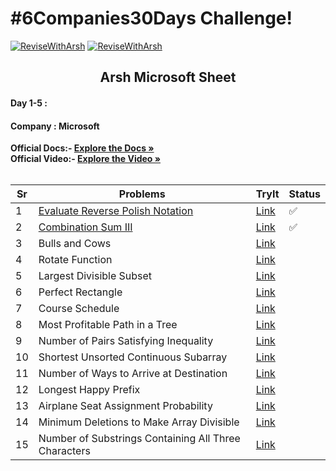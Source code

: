 # #6Companies30Days Challenge!

[![ReviseWithArsh](https://img.shields.io/badge/ReviseWithArsh-6Companies30Days-blue?style=for-the-badge&logo=github)](https://github.com/Vedang12d/6Companies30Days)
[![ReviseWithArsh](https://img.shields.io/badge/Language-C++-purple?style=for-the-badge&logo=C%2B%2B)](https://github.com/Vedang12d/6Companies30Days)

<b><h2 align="center">Arsh Microsoft Sheet</h2></b>

#### Day 1-5 :
#### Company : Microsoft

<b>Official Docs:- </b> <a href="https://docs.google.com/document/d/1jkVKWPcOAE2Xjt7GFLV-M8N50HygZpWcO26REFa7dZM/edit?usp=sharing"><strong>Explore the Docs »</strong></a><br/>
<b>Official Video:- </b> <a href="https://linktw.in/tYRJcv"><strong>Explore the Video »</strong></a><br/>
<br/>

Sr | Problems | TryIt | Status
----|---------------------------------------------------------------------------------------------------------------------------|-------------------------------------------------------------------------------------------------------------------------------------------|---------
1   | [Evaluate Reverse Polish Notation](./Microsoft/evaluate-reverse-polish-notation.md)                                                     | <a href="https://leetcode.com/problems/evaluate-reverse-polish-notation/">Link</a>                             | ✅
2   | [Combination Sum III](./Microsoft/combination-sum-iii.md)                                                     | <a href="https://leetcode.com/problems/combination-sum-iii/">Link</a>                             | ✅
3   | Bulls and Cows                                                     | <a href="https://leetcode.com/problems/bulls-and-cows/" target="_blank">Link</a>                             | 
4   | Rotate Function                                                     | <a href="https://leetcode.com/problems/rotate-function/" target="_blank">Link</a>                             | 
5   | Largest Divisible Subset                                                     | <a href="https://leetcode.com/problems/largest-divisible-subset/" target="_blank">Link</a>                             | 
6   | Perfect Rectangle                                                     | <a href="https://leetcode.com/problems/perfect-rectangle/" target="_blank">Link</a>                             | 
7   | Course Schedule                                                     | <a href="https://leetcode.com/problems/course-schedule/" target="_blank">Link</a>                             | 
8   | Most Profitable Path in a Tree                                                     | <a href="https://leetcode.com/problems/most-profitable-path-in-a-tree/" target="_blank">Link</a>                             | 
9   | Number of Pairs Satisfying Inequality                                                     | <a href="https://leetcode.com/problems/number-of-pairs-satisfying-inequality/" target="_blank">Link</a>                             | 
10   | Shortest Unsorted Continuous Subarray                                                     | <a href="https://leetcode.com/problems/shortest-unsorted-continuous-subarray/" target="_blank">Link</a>                             | 
11   | Number of Ways to Arrive at Destination                                                     | <a href="https://leetcode.com/problems/number-of-ways-to-arrive-at-destination/" target="_blank">Link</a>                             | 
12   | Longest Happy Prefix                                                     | <a href="https://leetcode.com/problems/longest-happy-prefix/" target="_blank">Link</a>                             | 
13   | Airplane Seat Assignment Probability                                                     | <a href="https://leetcode.com/problems/airplane-seat-assignment-probability/" target="_blank">Link</a>                             | 
14   | Minimum Deletions to Make Array Divisible                                                     | <a href="https://leetcode.com/problems/minimum-deletions-to-make-array-divisible/" target="_blank">Link</a>                             | 
15   | Number of Substrings Containing All Three Characters                                                     | <a href="https://leetcode.com/problems/number-of-substrings-containing-all-three-characters/" target="_blank">Link</a>                             | 
